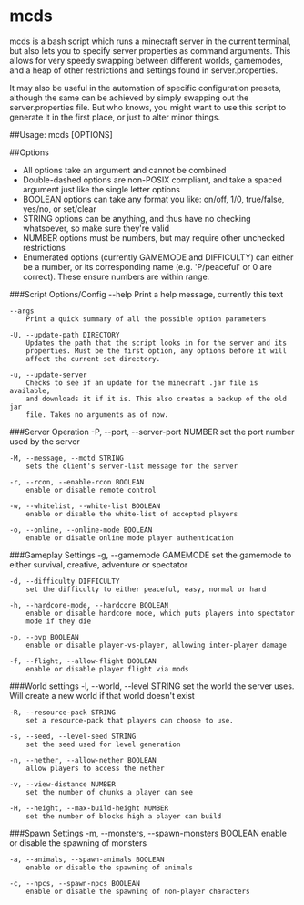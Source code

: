 # mcds
mcds is a bash script which runs a minecraft server in the current terminal, 
but also lets you to specify server properties as command arguments. This allows
for very speedy swapping between different worlds, gamemodes, and a heap of
other restrictions and settings found in server.properties.

It may also be useful in the automation of specific configuration presets,
although the same can be achieved by simply swapping out the server.properties
file. But who knows, you might want to use this script to generate it in the
first place, or just to alter minor things.

##Usage:
    mcds [OPTIONS]

##Options
- All options take an argument and cannot be combined
- Double-dashed options are non-POSIX compliant, and take a spaced argument
    just like the single letter options
- BOOLEAN options can take any format you like: on/off, 1/0, true/false, yes/no,
    or set/clear
- STRING options can be anything, and thus have no checking whatsoever, so
    make sure they're valid
- NUMBER options must be numbers, but may require other unchecked restrictions
- Enumerated options (currently GAMEMODE and DIFFICULTY) can either be a
    number, or its corresponding name (e.g. 'P/peaceful' or 0 are correct).
    These ensure numbers are within range.


###Script Options/Config
    --help
        Print a help message, currently this text

    --args
        Print a quick summary of all the possible option parameters

    -U, --update-path DIRECTORY
        Updates the path that the script looks in for the server and its
        properties. Must be the first option, any options before it will
        affect the current set directory.

    -u, --update-server
        Checks to see if an update for the minecraft .jar file is available,
        and downloads it if it is. This also creates a backup of the old jar
        file. Takes no arguments as of now.

###Server Operation
    -P, --port, --server-port NUMBER
        set the port number used by the server

    -M, --message, --motd STRING
        sets the client's server-list message for the server

    -r, --rcon, --enable-rcon BOOLEAN
        enable or disable remote control
        
    -w, --whitelist, --white-list BOOLEAN
        enable or disable the white-list of accepted players

    -o, --online, --online-mode BOOLEAN
        enable or disable online mode player authentication

###Gameplay Settings
    -g, --gamemode GAMEMODE
        set the gamemode to either survival, creative, adventure or spectator

    -d, --difficulty DIFFICULTY
        set the difficulty to either peaceful, easy, normal or hard

    -h, --hardcore-mode, --hardcore BOOLEAN
        enable or disable hardcore mode, which puts players into spectator
        mode if they die

    -p, --pvp BOOLEAN
        enable or disable player-vs-player, allowing inter-player damage

    -f, --flight, --allow-flight BOOLEAN
        enable or disable player flight via mods

###World settings
    -l, --world, --level STRING
        set the world the server uses. Will create a new world if that world
        doesn't exist

    -R, --resource-pack STRING
        set a resource-pack that players can choose to use.

    -s, --seed, --level-seed STRING
        set the seed used for level generation

    -n, --nether, --allow-nether BOOLEAN
        allow players to access the nether

    -v, --view-distance NUMBER
        set the number of chunks a player can see

    -H, --height, --max-build-height NUMBER
        set the number of blocks high a player can build

###Spawn Settings
    -m, --monsters, --spawn-monsters BOOLEAN
        enable or disable the spawning of monsters

    -a, --animals, --spawn-animals BOOLEAN
        enable or disable the spawning of animals

    -c, --npcs, --spawn-npcs BOOLEAN
        enable or disable the spawning of non-player characters
